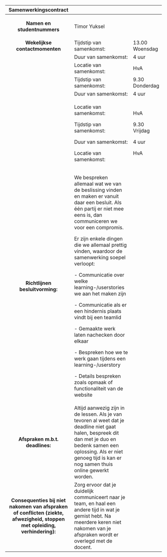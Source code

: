 |**Samenwerkingscontract**|||
| :-: | :- | :- |
|<p>**Namen en studentnummers**</p><p></p>|Timor Yuksel||
|**Wekelijkse contactmomenten**|Tijdstip van samenkomst:|13\.00 Woensdag|
||Duur van samenkomst:|4 uur|
||Locatie van samenkomst: |HvA |
||Tijdstip van samenkomst:|9\.30 Donderdag|
||Duur van samenkomst:|4 uur|
||<p>Locatie van samenkomst: </p><p></p><p>Tijdstip van samenkomst:</p><p></p><p>Duur van samenkomst:</p><p></p><p>Locatie van samenkomst:</p><p></p><p></p>|<p>HvA</p><p></p><p>9\.30 Vrijdag</p><p></p><p>4 uur</p><p></p><p>HvA</p>|
|<p>**Richtlijnen besluitvorming:**</p><p></p>|<p>We bespreken allemaal wat we van de beslissing vinden en maken er vanuit daar een besluit. Als één partij er niet mee eens is, dan communiceren we voor een compromis.</p><p></p><p>Er zijn enkele dingen die we allemaal prettig vinden, waardoor de samenwerking soepel verloopt:</p><p>- Communicatie over welke learning-/userstories we aan het maken zijn</p><p>- Communicatie als er een hindernis plaats vindt bij een teamlid</p><p>- Gemaakte werk laten nachecken door elkaar</p><p>- Bespreken hoe we te werk gaan tijdens een learning-/userstory</p><p>- Details bespreken zoals opmaak of functionaliteit van de website</p><p></p>||
|<p>**Afspraken m.b.t. deadlines:**</p><p></p>|Altijd aanwezig zijn in de lessen. Als je van tevoren al weet dat je deadline niet gaat halen, bespreek dit dan met je duo en bedenk samen een oplossing. Als er niet genoeg tijd is kan er nog samen thuis online gewerkt worden.||
|<p>**Consequenties bij niet nakomen van afspraken of conflicten (ziekte, afwezigheid, stoppen met opleiding, verhindering):**</p><p></p>|Zorg ervoor dat je duidelijk communiceert naar je team, en haal een andere tijd in wat je gemist hebt. Na meerdere keren niet nakomen van je afspraken wordt er overlegd met de docent.||



